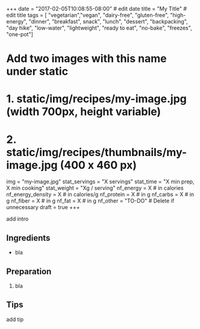 +++
date = "2017-02-05T10:08:55-08:00" # edit date
title = "My Title" # edit title
tags = [ "vegetarian","vegan", "dairy-free", "gluten-free", "high-energy", "dinner", "breakfast", snack", "lunch", "dessert", "backpacking", "day hike", "low-water", "lightweight", "ready to eat", "no-bake", "freezes", "one-pot"]
# Add two images with this name under static
# 1. static/img/recipes/my-image.jpg (width 700px, height variable)
# 2. static/img/recipes/thumbnails/my-image.jpg (400 x 460 px)
img = "my-image.jpg"
stat_servings = "X servings"
stat_time = "X min prep, X min cooking"
stat_weight = "Xg / serving"
nf_energy = X # in calories
nf_energy_density = X # in calories/g
nf_protein = X # in g
nf_carbs = X # in g
nf_fiber = X # in g
nf_fat = X # in g
nf_other = "TO-DO" # Delete if unnecessary
draft = true
+++

add intro

## Ingredients

- bla

## Preparation

1. bla

## Tips

add tip
